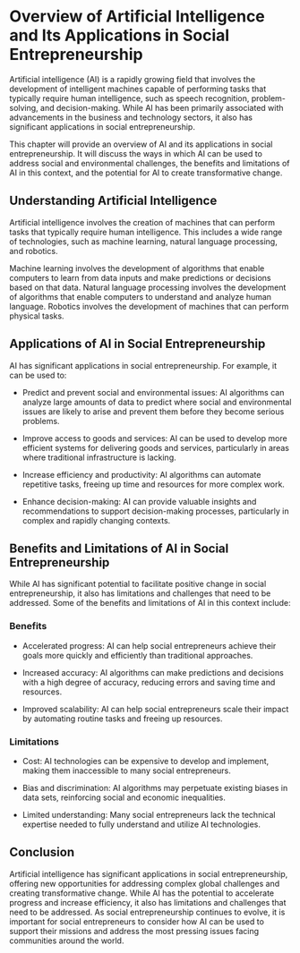 Overview of Artificial Intelligence and Its Applications in Social Entrepreneurship
=================================================================================================

Artificial intelligence (AI) is a rapidly growing field that involves the development of intelligent machines capable of performing tasks that typically require human intelligence, such as speech recognition, problem-solving, and decision-making. While AI has been primarily associated with advancements in the business and technology sectors, it also has significant applications in social entrepreneurship.

This chapter will provide an overview of AI and its applications in social entrepreneurship. It will discuss the ways in which AI can be used to address social and environmental challenges, the benefits and limitations of AI in this context, and the potential for AI to create transformative change.

Understanding Artificial Intelligence
-------------------------------------

Artificial intelligence involves the creation of machines that can perform tasks that typically require human intelligence. This includes a wide range of technologies, such as machine learning, natural language processing, and robotics.

Machine learning involves the development of algorithms that enable computers to learn from data inputs and make predictions or decisions based on that data. Natural language processing involves the development of algorithms that enable computers to understand and analyze human language. Robotics involves the development of machines that can perform physical tasks.

Applications of AI in Social Entrepreneurship
---------------------------------------------

AI has significant applications in social entrepreneurship. For example, it can be used to:

* Predict and prevent social and environmental issues: AI algorithms can analyze large amounts of data to predict where social and environmental issues are likely to arise and prevent them before they become serious problems.

* Improve access to goods and services: AI can be used to develop more efficient systems for delivering goods and services, particularly in areas where traditional infrastructure is lacking.

* Increase efficiency and productivity: AI algorithms can automate repetitive tasks, freeing up time and resources for more complex work.

* Enhance decision-making: AI can provide valuable insights and recommendations to support decision-making processes, particularly in complex and rapidly changing contexts.

Benefits and Limitations of AI in Social Entrepreneurship
---------------------------------------------------------

While AI has significant potential to facilitate positive change in social entrepreneurship, it also has limitations and challenges that need to be addressed. Some of the benefits and limitations of AI in this context include:

### Benefits

* Accelerated progress: AI can help social entrepreneurs achieve their goals more quickly and efficiently than traditional approaches.

* Increased accuracy: AI algorithms can make predictions and decisions with a high degree of accuracy, reducing errors and saving time and resources.

* Improved scalability: AI can help social entrepreneurs scale their impact by automating routine tasks and freeing up resources.

### Limitations

* Cost: AI technologies can be expensive to develop and implement, making them inaccessible to many social entrepreneurs.

* Bias and discrimination: AI algorithms may perpetuate existing biases in data sets, reinforcing social and economic inequalities.

* Limited understanding: Many social entrepreneurs lack the technical expertise needed to fully understand and utilize AI technologies.

Conclusion
----------

Artificial intelligence has significant applications in social entrepreneurship, offering new opportunities for addressing complex global challenges and creating transformative change. While AI has the potential to accelerate progress and increase efficiency, it also has limitations and challenges that need to be addressed. As social entrepreneurship continues to evolve, it is important for social entrepreneurs to consider how AI can be used to support their missions and address the most pressing issues facing communities around the world.
